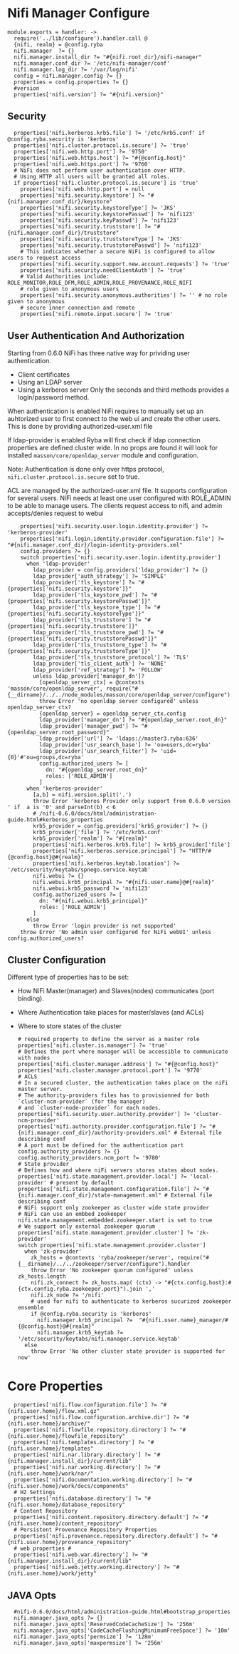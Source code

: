 
# Nifi Manager Configure

    module.exports = handler: ->
      require('../lib/configure').handler.call @
      {nifi, realm} = @config.ryba
      nifi.manager  ?= {}
      nifi.manager.install_dir ?= "#{nifi.root_dir}/nifi-manager"
      nifi.manager.conf_dir ?= '/etc/nifi-manager/conf'
      nifi.manager.log_dir ?= '/var/log/nifi'
      config = nifi.manager.config ?= {}
      properties = config.properties ?= {}
      #version
      properties['nifi.version'] ?= "#{nifi.version}"

## Security

      properties['nifi.kerberos.krb5.file'] ?= '/etc/krb5.conf' if @config.ryba.security is 'kerberos'
      properties['nifi.cluster.protocol.is.secure'] ?= 'true'
      properties['nifi.web.http.port'] ?= '9750'
      properties['nifi.web.https.host'] ?= "#{@config.host}"
      properties['nifi.web.https.port'] ?= '9760'
      # NiFi does not perform user authentication over HTTP.
      # Using HTTP all users will be granted all roles.
      if properties['nifi.cluster.protocol.is.secure'] is 'true'
        properties['nifi.web.http.port'] = null
        properties['nifi.security.keystore'] ?= "#{nifi.manager.conf_dir}/keystore"
        properties['nifi.security.keystoreType'] ?= 'JKS'
        properties['nifi.security.keystorePasswd'] ?= 'nifi123'
        properties['nifi.security.keyPasswd'] ?= 'nifi123'
        properties['nifi.security.truststore'] ?= "#{nifi.manager.conf_dir}/truststore"
        properties['nifi.security.truststoreType'] ?= 'JKS'
        properties['nifi.security.truststorePasswd'] ?= 'nifi123'
        # This indicates whether a secure NiFi is configured to allow users to request access
        properties['nifi.security.support.new.account.requests'] ?= 'true'
        properties['nifi.security.needClientAuth'] ?= 'true'
        # Valid Authorities include: ROLE_MONITOR,ROLE_DFM,ROLE_ADMIN,ROLE_PROVENANCE,ROLE_NIFI
        # role given to anonymous users
        properties['nifi.security.anonymous.authorities'] ?= '' # no role given to anonymous
        # secure inner connection and remote
        properties['nifi.remote.input.secure'] ?= 'true'

## User Authentication And Authorization

Starting from 0.6.0
NiFi has three native way for prividing user authentication.
- Client certificates
- Using an LDAP server
- Using a kerberos server
Only the seconds and third methods provides a login/password method.

When authentication is enabled NiFi requires to manually set up an auhtorized user to first connect 
to the web ui and create the other users. This is done by providing authorized-user.xml file

If ldap-provider is enabled Ryba will first check if ldap connection properties are defined cluster wide. In no props are found
it will look for installed `masson/core/openldap_server` module and configuration.

Note: Authentication is done only over https protocol, `nifi.cluster.protocol.is.secure` set to true.

ACL are managed by the authorized-user.xml file. It supports configuration for several users.
NiFi needs at least one user configured with ROLE_ADMIN to be able to manage users.
The clients request access to nifi, and admin accepts/denies request to webui

        properties['nifi.security.user.login.identity.provider'] ?= 'kerberos-provider'
        properties['nifi.login.identity.provider.configuration.file'] ?= "#{nifi.manager.conf_dir}/login-identity-providers.xml"
        config.providers ?= {}
        switch properties['nifi.security.user.login.identity.provider']
          when 'ldap-provider'
            ldap_provider = config.providers['ldap_provider'] ?= {}
            ldap_provider['auth_strategy'] ?= 'SIMPLE'
            ldap_provider['tls_keystore'] ?= "#{properties['nifi.security.keystore']}"
            ldap_provider['tls_keystore_pwd'] ?= "#{properties['nifi.security.keystorePasswd']}"
            ldap_provider['tls_keystore_type'] ?= "#{properties['nifi.security.keystoreType']}"
            ldap_provider['tls_truststore'] ?= "#{properties['nifi.security.truststore']}"
            ldap_provider['tls_truststore_pwd'] ?= "#{properties['nifi.security.truststorePasswd']}"
            ldap_provider['tls_truststore_type'] ?= "#{properties['nifi.security.truststoreType']}"
            ldap_provider['tls_truststore_protocol'] ?= 'TLS'
            ldap_provider['tls_client_auth'] ?= 'NONE'
            ldap_provider['ref_strategy'] ?= 'FOLLOW'  
            unless ldap_provider['manager_dn']?
              [openldap_server_ctx] = @contexts 'masson/core/openldap_server', require("#{__dirname}/../../node_modules/masson/core/openldap_server/configure").handler
              throw Error 'no openldap server configured' unless openldap_server_ctx?
              {openldap_server} = openldap_server_ctx.config
              ldap_provider['manager_dn'] ?= "#{openldap_server.root_dn}"
              ldap_provider['manager_pwd'] ?= "#{openldap_server.root_password}"
              ldap_provider['url'] ?= 'ldaps://master3.ryba:636'
              ldap_provider['usr_search_base'] ?= 'ou=users,dc=ryba'
              ldap_provider['usr_search_filter'] ?= 'uid={0}'#'ou=groups,dc=ryba'
              config.authorized_users ?= [
                dn: "#{openldap_server.root_dn}"
                roles: ['ROLE_ADMIN']
              ]
          when 'kerberos-provider'
            [a,b] = nifi.version.split('.')
            throw Error 'kerberos Provider only support from 0.6.0 version ' if  a is '0' and parseInt(b) < 6
            # /nifi-0.6.0/docs/html/administration-guide.html#kerberos_properties
            krb5_provider = config.providers['krb5_provider'] ?= {}
            krb5_provider['file'] ?= '/etc/krb5.conf'
            krb5_provider['realm'] ?= "#{realm}"
            properties['nifi.kerberos.krb5.file'] ?= krb5_provider['file']
            properties['nifi.kerberos.service.principal'] ?= "HTTP/#{@config.host}@#{realm}"
            properties['nifi.kerberos.keytab.location'] ?= '/etc/security/keytabs/spnego.service.keytab'
            nifi.webui ?= {}
            nifi.webui.krb5_principal ?= "#{nifi.user.name}@#{realm}"
            nifi.webui.krb5_password ?= 'nifi123'
            config.authorized_users ?= [
              dn: "#{nifi.webui.krb5_principal}"
              roles: ['ROLE_ADMIN']
            ]
          else
            throw Error 'login provider is not supported'
        throw Error 'No admin user configured for NiFi webUI' unless config.authorized_users?

## Cluster Configuration  

Different type of properties has to be set:
- How NiFi Master(manager) and Slaves(nodes) communicates (port binding).
- Where Authentication take places for master/slaves (and ACLs)
- Where to store states of the cluster

      # required property to define the server as a master role
      properties['nifi.cluster.is.manager'] ?= 'true'
      # Defines the port where manager will be accessible to communicate with nodes
      properties['nifi.cluster.manager.address'] ?= "#{@config.host}"
      properties['nifi.cluster.manager.protocol.port'] ?= '9770'
      # ACLS
      # In a secured cluster, the authentication takes place on the niFi master server.
      # The authority-providers files has to provisionned for both `cluster-ncm-provider` (for the manager)
      # and `cluster-node-provider` for each nodes.
      properties['nifi.security.user.authority.provider'] ?= 'cluster-ncm-provider'
      properties['nifi.authority.provider.configuration.file'] ?= "#{nifi.manager.conf_dir}/authority-providers.xml" # External file describing conf
      # A port must be defined for the authentication part
      config.authority_providers ?= {}
      config.authority_providers.ncm_port ?= '9780'
      # State provider
      # Defines how and where niFi servers stores states about nodes.
      properties['nifi.state.management.provider.local'] ?= 'local-provider' # present by default
      properties['nifi.state.management.configuration.file'] ?= "#{nifi.manager.conf_dir}/state-management.xml" # External file describing conf
      # NiFi support only zookeeper as cluster wide state provider
      # NiFi can use an embbed zookeeper nifi.state.management.embedded.zookeeper.start is set to true
      # We support only external zookeeper quorum
      properties['nifi.state.management.provider.cluster'] ?= 'zk-provider'
      switch properties['nifi.state.management.provider.cluster']
        when 'zk-provider'
          zk_hosts = @contexts 'ryba/zookeeper/server', require("#{__dirname}/../../zookeeper/server/configure").handler
          throw Error 'No zookeeper quorum configured' unless zk_hosts.length
          nifi.zk_connect ?= zk_hosts.map( (ctx) -> "#{ctx.config.host}:#{ctx.config.ryba.zookeeper.port}").join ','
          nifi.zk_node ?= '/nifi'
          # used for nifi to authenticate to kerberos sucurized zookeeper ensemble
          if @config.ryba.security is 'kerberos'
            nifi.manager.krb5_principal ?=  "#{nifi.user.name}_manager/#{@config.host}@#{realm}"
            nifi.manager.krb5_keytab ?=  '/etc/security/keytabs/nifi.manager.service.keytab'
        else
          throw Error 'No other cluster state provider is supported for now'

# Core Properties #

      properties['nifi.flow.configuration.file'] ?= "#{nifi.user.home}/flow.xml.gz"
      properties['nifi.flow.configuration.archive.dir'] ?= "#{nifi.user.home}/archive/"
      properties['nifi.flowfile.repository.directory'] ?= "#{nifi.user.home}/flowfile_repository"
      properties['nifi.templates.directory'] ?= "#{nifi.user.home}/templates"
      properties['nifi.nar.library.directory'] ?= "#{nifi.manager.install_dir}/current/lib"
      properties['nifi.nar.working.directory'] ?= "#{nifi.user.home}/work/nar/"
      properties['nifi.documentation.working.directory'] ?= "#{nifi.user.home}/work/docs/components"
      # H2 Settings
      properties['nifi.database.directory'] ?= "#{nifi.user.home}/database_repository"
      # Content Repository
      properties['nifi.content.repository.directory.default'] ?= "#{nifi.user.home}/content_repository"
      # Persistent Provenance Repository Properties
      properties['nifi.provenance.repository.directory.default'] ?= "#{nifi.user.home}/provenance_repository"
      # web properties #
      properties['nifi.web.war.directory'] ?= "#{nifi.manager.install_dir}/current/lib"
      properties['nifi.web.jetty.working.directory'] ?= "#{nifi.user.home}/work/jetty"

## JAVA Opts

      #nifi-0.6.0/docs/html/administration-guide.html#bootstrap_properties
      nifi.manager.java_opts ?= {}
      nifi.manager.java_opts['ReservedCodeCacheSize'] ?= '256m'
      nifi.manager.java_opts['CodeCacheFlushingMinimumFreeSpace'] ?= '10m'
      nifi.manager.java_opts['permsize'] ?= '128m'
      nifi.manager.java_opts['maxpermsize'] ?= '256m'

[hdp-nifi]:(https://docs.hortonworks.com/HDPDocuments/HDF1/HDF-1.1.0/bk_AdminGuide/content/ch_AdminGuide.html)
[cluster-migration]:(https://community.hortonworks.com/articles/9203/how-to-migrate-a-standalone-nifi-into-a-nifi-clust.html)                  
[example-nifi]:(https://community.hortonworks.com/articles/7341/nifi-user-authentication-with-ldap.html)
